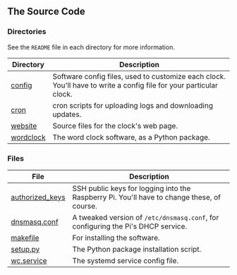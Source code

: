 ## The Source Code

### Directories

See the `README` file in each directory for more information.

| Directory | Description |
|------|-------------|
| <a href="https://github.com/marksidell/wordclock/tree/main/code/config" target="_blank">config</a> | Software config files, used to customize each clock. You'll have to write a config file for your particular clock. |
| <a href="https://github.com/marksidell/wordclock/tree/main/code/cron" target="_blank">cron</a> | cron scripts for uploading logs and downloading updates. |
| <a href="https://github.com/marksidell/wordclock/tree/main/code/website" target="_blank">website</a> | Source files for the clock's web page. |
| <a href="https://github.com/marksidell/wordclock/tree/main/code/wordclock" target="_blank">wordclock</a> | The word clock software, as a Python package. |

### Files

| File | Description |
|------|-------------|
| <a href="https://github.com/marksidell/wordclock/blob/main/code/authorized_keys" target="_blank">authorized_keys</a> | SSH public keys for logging into the Raspberry Pi. You'll have to change these, of course. |
| <a href="https://github.com/marksidell/wordclock/blob/main/code/dnsmasq.conf" target="_blank">dnsmasq.conf</a> | A tweaked version of `/etc/dnsmasq.conf`, for configuring the Pi's DHCP service. |
| <a href="https://github.com/marksidell/wordclock/blob/main/code/makefile" target="_blank">makefile</a> | For installing the software. |
| <a href="https://github.com/marksidell/wordclock/blob/main/code/setup.py" target="_blank">setup.py</a> | The Python package installation script. |
| <a href="https://github.com/marksidell/wordclock/blob/main/code/wc.service" target="_blank">wc.service</a> | The systemd service config file. |


